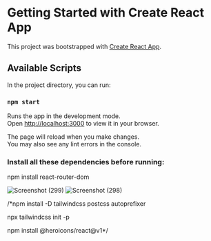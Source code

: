 # Getting Started with Create React App

This project was bootstrapped with [Create React App](https://github.com/facebook/create-react-app).

## Available Scripts

In the project directory, you can run:

### `npm start`

Runs the app in the development mode.\
Open [http://localhost:3000](http://localhost:3000) to view it in your browser.

The page will reload when you make changes.\
You may also see any lint errors in the console.

### Install all these dependencies before running:

npm install react-router-dom

![Screenshot (299)](https://github.com/user-attachments/assets/d5eb2cd9-8c73-4e2b-86f4-04487686b368)
![Screenshot (298)](https://github.com/user-attachments/assets/342ca29d-441b-4865-a13f-939529744a82)



/*npm install -D tailwindcss postcss autoprefixer

npx tailwindcss init -p

npm install @heroicons/react@v1*/

